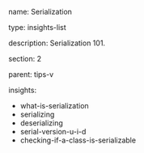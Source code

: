 name: Serialization

type: insights-list

description: Serialization 101.

section: 2

parent: tips-v

insights:
  - what-is-serialization
  - serializing
  - deserializing
  - serial-version-u-i-d
  - checking-if-a-class-is-serializable
